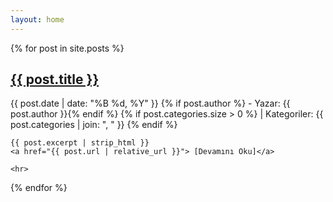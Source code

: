 ```yaml
---
layout: home
---
```


<div class="posts-list">
{% for post in site.posts %}
  <div class="post-item">
    <h2 class="post-title">
      <a href="{{ post.url | relative_url }}">{{ post.title }}</a>
    </h2>
    <p class="post-meta">
      <time datetime="{{ post.date | date_to_xmlschema }}">{{ post.date | date: "%B %d, %Y" }}</time>
      {% if post.author %} - Yazar: {{ post.author }}{% endif %}
      {% if post.categories.size > 0 %} | Kategoriler: {{ post.categories | join: ", " }} {% endif %}
    </p>
    
    {{ post.excerpt | strip_html }}
    <a href="{{ post.url | relative_url }}"> [Devamını Oku]</a>
    
    <hr>
  </div>
{% endfor %}
</div>